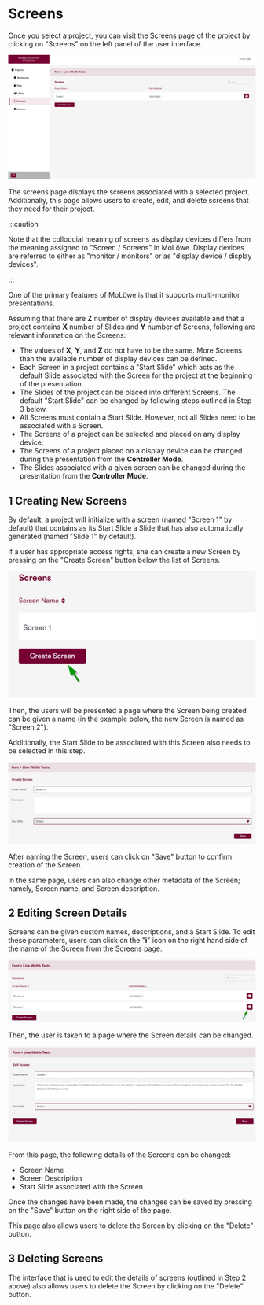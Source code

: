 # Screens

Once you select a project, you can visit the Screens page of the project by clicking on "Screens" on the left panel of the user interface.

![](/img/doc/08_screens_page.jpg)

The screens page displays the screens associated with a selected project. Additionally, this page allows users to create, edit, and delete screens that they need for their project.

:::caution

Note that the colloquial meaning of screens as display devices differs from the meaning assigned to "Screen / Screens" in MoLöwe. Display devices are referred to either as "monitor / monitors" or as "display device / display devices".

:::

One of the primary features of MoLöwe is that it supports multi-monitor presentations.

Assuming that there are **Z** number of display devices available and that a project contains **X** number of Slides and **Y** number of Screens, following are relevant information on the Screens:

- The values of **X**, **Y**, and **Z** do not have to be the same. More Screens than the available number of display devices can be defined.
- Each Screen in a project contains a "Start Slide" which acts as the default Slide associated with the Screen for the project at the beginning of the presentation.
- The Slides of the project can be placed into different Screens. The default "Start Slide" can be changed by following steps outlined in Step 3 below.
- All Screens must contain a Start Slide. However, not all Slides need to be associated with a Screen.
- The Screens of a project can be selected and placed on any display device.
- The Screens of a project placed on a display device can be changed during the presentation from the **Controller Mode**.
- The Slides associated with a given screen can be changed during the presentation from the **Controller Mode**.

## **1 Creating New Screens**

By default, a project will initialize with a screen (named "Screen 1" by default) that contains as its Start Slide a Slide that has also automatically generated (named "Slide 1" by default).

If a user has appropriate access rights, she can create a new Screen by pressing on the "Create Screen" button below the list of Screens.

![](/img/doc/46_create_screen.jpg)

Then, the users will be presented a page where the Screen being created can be given a name (in the example below, the new Screen is named as "Screen 2").  

Additionally, the Start Slide to be associated with this Screen also needs to be selected in this step.  

![](/img/doc/47_create_screen_interface.jpg)

After naming the Screen, users can click on "Save" button to confirm creation of the Screen.

In the same page, users can also change other metadata of the Screen; namely, Screen name, and Screen description.

## **2 Editing Screen Details**

Screens can be given custom names, descriptions, and a Start Slide. To edit these parameters, users can click on the "**i**" icon on the right hand side of the name of the Screen from the Screens page.

![](/img/doc/48_edit_slide_details_button.jpg)

Then, the user is taken to a page where the Screen details can be changed.

![](/img/doc/49_edit_screen_details_interface.jpg)

From this page, the following details of the Screens can be changed:

* Screen Name
* Screen Description
* Start Slide associated with the Screen

Once the changes have been made, the changes can be saved by pressing on the "Save" button on the right side of the page.

This page also allows users to delete the Screen by clicking on the "Delete" button.

## **3 Deleting Screens**

The interface that is used to edit the details of screens (outlined in Step 2 above) also allows users to delete the Screen by clicking on the "Delete" button.

